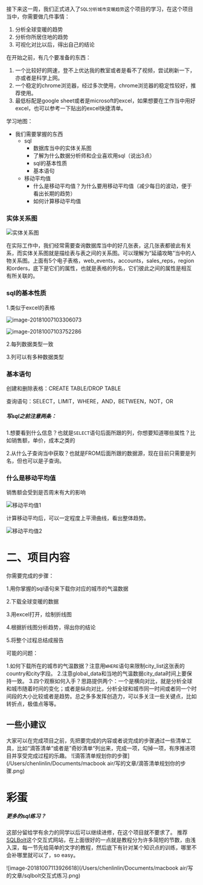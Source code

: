接下来这一周，我们正式进入了`SQL分析城市变暖趋势`这个项目的学习，在这个项目当中，你需要做几件事情：

1. 分析全球变暖的趋势
2. 分析你所居住地的趋势
3. 可视化对比以后，得出自己的结论



在开始之前，有几个要准备的东西：

1. 一个比较好的网速，登不上优达我的教室或者是看不了视频，尝试刷新一下，亦或者是科学上网。
2. 一个稳定的chrome浏览器，经过多次使用，chrome浏览器的稳定性较好，推荐使用。
3. 最低标配是google sheet或者是microsoft的excel，如果想要在工作当中用好excel，也可以参考一下贴出的excel快捷清单。

学习地图：

- 我们需要掌握的东西
  - sql
    - 数据库当中的实体关系图
    - 了解为什么数据分析师和企业喜欢用sql（说出3点）
    - sql的基本性质
    - 基本语句
  - 移动平均值
    - 什么是移动平均值？为什么要用移动平均值（减少每日的波动，便于看出长期的趋势）
    - 如何计算移动平均值



### 实体关系图

![实体关系图](/Users/chenlinlin/Documents/优达VIP班级内容/实体关系图.png)

在实际工作中，我们经常需要查询数据库当中的好几张表，这几张表都彼此有关系，而实体关系图就是描绘表与表之间的关系图。可以理解为“延禧攻略”当中的人物关系图。上面有5个电子表格，web_events，accounts，sales_reps，region和orders，底下是它们的属性，也就是表格的列名，它们彼此之间的属性是相互有所关联的。



### sql的基本性质

1.类似于excel的表格

![image-20181007103306073](/Users/chenlinlin/Desktop/excel表格.png)

![image-20181007103752286](/Users/chenlinlin/Desktop/sql.png)

2.每列数据类型一致

3.列可以有多种数据类型





### 基本语句

创建和删除表格：CREATE TABLE/DROP TABLE 

查询语句：SELECT，LIMIT，WHERE，AND，BETWEEN，NOT，OR


##### 写sql之前注意两条：

1.想要看到什么信息？也就是`SELECT`语句后面所跟的列，你想要知道哪些属性？比如销售额，单价，成本之类的

2.从什么子查询当中获取？也就是FROM后面所跟的数据源，现在目前只需要是列名，但也可以是子查询。

### 什么是移动平均值

销售额会受到是否周末有大的影响

![移动平均值1](/Users/chenlinlin/Documents/优达VIP班级内容/移动平均值1.png)

计算移动平均后，可以一定程度上平滑曲线，看出整体趋势。

![移动平均值2](/Users/chenlinlin/Documents/优达VIP班级内容/移动平均值2.png)







# 二、项目内容

你需要完成的步骤：

1.用你掌握的sql语句来下载你对应的城市的气温数据

2.下载全球变暖的数据

3.用excel打开，绘制折线图

4.根据折线图分析趋势，得出你的结论

5.将整个过程总结成报告



可能的问题：

1.如何下载所在的城市的气温数据？注意用`WHERE`语句来限制city_list这张表的country和city字段。
2.注意global_data和当地的气温数据city_data时间上要保持一致。
3.四个观察如何入手？思路提供两个：一个是横向对比，就是分析全球和城市随着时间的变化；或者是纵向对比，分析全球和城市同一时间或者同一个时间段的大小比较或者是趋势。总之多多发挥创造力，可以多关注一些关键点，比如转折点，极值点等等。

## 一些小建议
大家可以在完成项目之前，先把要完成的内容或者说完成的步骤通过一些清单工具，比如“滴答清单“或者是”奇妙清单“列出来，完成一项，勾掉一项，有序推进项目并享受完成过程的乐趣。
![滴答清单规划你的步骤](/Users/chenlinlin/Documents/macbook air/写的文章/滴答清单规划你的步骤.png)
# 彩蛋
##### 更多的sql练习？
这部分留给学有余力的同学以后可以继续进修，在这个项目就不要求了。
推荐[SQLBolt](https://sqlbolt.com/lesson/select_queries_with_constraints)这个交互式网站，在上面很好的一点就是教程分为许多简短的节数，由浅入深，每一节先给简单的文字的教程，然后底下有针对某个知识点的训练，哪里不会补哪里就可以了，so easy。

![image-20181007113926618](/Users/chenlinlin/Documents/macbook air/写的文章/sqlbolt交互式练习.png)